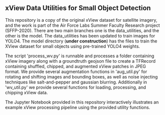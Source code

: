 ## xView Data Utilities for Small Object Detection

This repository is a copy of the original xView dataset for satellite imagery, and the work is part of the Air Force Labs Summer Faculty Research project (SFFP-2020). There are two main branches one is the data_utilities, and the other is the model. The data_utilities has been updated to train images for YOLO4. The model directory (**under construction**) has the files to train the XView dataset for small objects using pre-trained YOLO4 weights. 

The script 'process_wv.py' is runnable and processes a folder containing xView imagery along with a groundtruth geojson file to create a TFRecord containing shuffled, chipped, and augmented xView patches in JPEG format.  We provide several augmentation functions in 'aug_util.py' for rotating and shifting images and bounding boxes, as well as noise injecting techniques like salt-and-pepper and gaussian blurring.  Additionally in 'wv_util.py' we provide several functions for loading, processing, and chipping xView data.

The Jupyter Notebook provided in this repository interactively illustrates an example xView processing pipeline using the provided utility functions.
